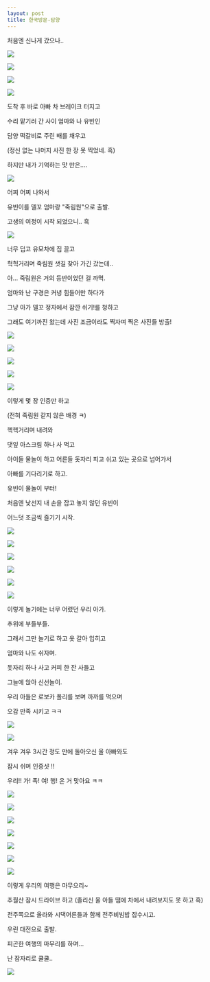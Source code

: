 ```yaml
---
layout: post
title: 한국방문-담양
---
```


처음엔 신나게 갔으나..

![](https://dl.dropboxusercontent.com/u/9792864/150525%20%EB%8B%B4%EC%96%91%ED%94%BC%ED%81%AC%EB%8B%89/DSC03608.JPG)


![](https://dl.dropboxusercontent.com/u/9792864/150525%20%EB%8B%B4%EC%96%91%ED%94%BC%ED%81%AC%EB%8B%89/DSC03609.JPG)


![](https://dl.dropboxusercontent.com/u/9792864/150525%20%EB%8B%B4%EC%96%91%ED%94%BC%ED%81%AC%EB%8B%89/DSC03610.JPG)


![](https://dl.dropboxusercontent.com/u/9792864/150525%20%EB%8B%B4%EC%96%91%ED%94%BC%ED%81%AC%EB%8B%89/DSC03611.JPG)


도착 후 바로 아빠 차 브레이크 터지고

수리 맡기러 간 사이 엄마와 나 유빈인 

담양 떡갈비로 주린 배를 채우고 

(정신 없는 나머지 사진 한 장 못 찍었네. 흑)

하지만 내가 기억하는 맛 만은....

![](https://ssl.pstatic.net/static/pwe/nm/st/moon_james/20_h.png)


어찌 어찌 나와서

유빈이를 델꼬 엄마랑 "죽림원"으로 출발.

고생의 여정이 시작 되었으니.. 흑

![](https://encrypted-tbn3.gstatic.com/images?q=tbn:ANd9GcSkYul-dvNrclPWw_3UxmpACzg1rlQ0EbcCZVwLj1dpsybIxV2L)


너무 덥고 유모차에 짐 끌고

헉헉거리며 죽림원 샛길 찾아 가긴 갔는데..

아... 죽림원은 거의 등반이었던 걸 까먹.

엄마와 난 구경은 커녕 힘들어만 하다가

그냥 아가 델꼬 정자에서 잠깐 쉬기!를 청하고

그래도 여기까진 왔는데 사진 조금이라도 찍자며 찍은 사진들 방출!

![](https://dl.dropboxusercontent.com/u/9792864/150525%20%EB%8B%B4%EC%96%91%ED%94%BC%ED%81%AC%EB%8B%89/20150525_141038.jpg)


![](https://dl.dropboxusercontent.com/u/9792864/150525%20%EB%8B%B4%EC%96%91%ED%94%BC%ED%81%AC%EB%8B%89/20150525_141109.jpg)


![](https://dl.dropboxusercontent.com/u/9792864/150525%20%EB%8B%B4%EC%96%91%ED%94%BC%ED%81%AC%EB%8B%89/20150525_141154.jpg)


![](https://dl.dropboxusercontent.com/u/9792864/150525%20%EB%8B%B4%EC%96%91%ED%94%BC%ED%81%AC%EB%8B%89/20150525_141209.jpg)


![](https://dl.dropboxusercontent.com/u/9792864/150525%20%EB%8B%B4%EC%96%91%ED%94%BC%ED%81%AC%EB%8B%89/20150525_141223.jpg)


이렇게 몇 장 인증만 하고

(전혀 죽림원 같지 않은 배경 ㅋ)

헥헥거리며 내려와

댓잎 아스크림 하나 사 먹고

아이들 물놀이 하고 어른들 돗자리 피고 쉬고 있는 곳으로 넘어가서

아빠를 기다리기로 하고.

유빈이 물놀이 부터!

처음엔 낯선지 내 손을 잡고 놓지 않던 유빈이

어느덧 조금씩 즐기기 시작.

![](https://dl.dropboxusercontent.com/u/9792864/150525%20%EB%8B%B4%EC%96%91%ED%94%BC%ED%81%AC%EB%8B%89/20150525_150907.jpg)


![](https://dl.dropboxusercontent.com/u/9792864/150525%20%EB%8B%B4%EC%96%91%ED%94%BC%ED%81%AC%EB%8B%89/20150525_150915.jpg)


![](https://dl.dropboxusercontent.com/u/9792864/150525%20%EB%8B%B4%EC%96%91%ED%94%BC%ED%81%AC%EB%8B%89/20150525_150936.jpg)


![](https://dl.dropboxusercontent.com/u/9792864/150525%20%EB%8B%B4%EC%96%91%ED%94%BC%ED%81%AC%EB%8B%89/20150525_150951.jpg)


![](https://dl.dropboxusercontent.com/u/9792864/150525%20%EB%8B%B4%EC%96%91%ED%94%BC%ED%81%AC%EB%8B%89/20150525_151025.jpg)


![](https://dl.dropboxusercontent.com/u/9792864/150525%20%EB%8B%B4%EC%96%91%ED%94%BC%ED%81%AC%EB%8B%89/20150525_151041.jpg)


이렇게 놀기에는 너무 어렸던 우리 아가.

추위에 부들부들.

그래서 그만 놀기로 하고 옷 갈아 입히고

엄마와 나도 쉬자며.

돗자리 하나 사고 커피 한 잔 사들고

그늘에 앉아 신선놀이.

우리 아들은 로보카 폴리를 보며 까까를 먹으며

오감 만족 시키고 ㅋㅋ

![](ttps://dl.dropboxusercontent.com/u/9792864/150525%20%EB%8B%B4%EC%96%91%ED%94%BC%ED%81%AC%EB%8B%89/20150525_160456.jpg)


![](https://dl.dropboxusercontent.com/u/9792864/150525%20%EB%8B%B4%EC%96%91%ED%94%BC%ED%81%AC%EB%8B%89/20150525_160541.jpg)


겨우 겨우 3시간 정도 만에 돌아오신 울 아빠와도

잠시 쉬며 인증샷 !!

우리!! 가! 족! 여! 행! 온 거 맞아요 ㅋㅋ

![](https://dl.dropboxusercontent.com/u/9792864/150525%20%EB%8B%B4%EC%96%91%ED%94%BC%ED%81%AC%EB%8B%89/20150525_163309.jpg)


![](https://dl.dropboxusercontent.com/u/9792864/150525%20%EB%8B%B4%EC%96%91%ED%94%BC%ED%81%AC%EB%8B%89/20150525_163331.jpg)


![](https://dl.dropboxusercontent.com/u/9792864/150525%20%EB%8B%B4%EC%96%91%ED%94%BC%ED%81%AC%EB%8B%89/20150525_163335.jpg)


![](https://dl.dropboxusercontent.com/u/9792864/150525%20%EB%8B%B4%EC%96%91%ED%94%BC%ED%81%AC%EB%8B%89/20150525_163338.jpg)


![](https://dl.dropboxusercontent.com/u/9792864/150525%20%EB%8B%B4%EC%96%91%ED%94%BC%ED%81%AC%EB%8B%89/20150525_163407.jpg)


![](https://dl.dropboxusercontent.com/u/9792864/150525%20%EB%8B%B4%EC%96%91%ED%94%BC%ED%81%AC%EB%8B%89/20150525_163409.jpg)


![](https://dl.dropboxusercontent.com/u/9792864/150525%20%EB%8B%B4%EC%96%91%ED%94%BC%ED%81%AC%EB%8B%89/20150525_163416.jpg)


이렇게 우리의 여행은 마무으리~

추월산 잠시 드라이브 하고 (졸리신 울 아들 땜에 차에서 내려보지도 못 하고 흑)

전주쪽으로 올라와 시댁어른들과 함께 전주비빔밥 잡수시고.

우린 대전으로 출발.

피곤한 여행의 마무리를 하며...

난 잠자리로 쿨쿨..

![](http://cfile201.uf.daum.net/image/2451D03F539C270304C7D3)